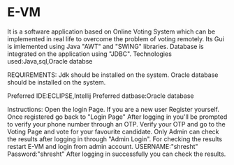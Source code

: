 # E-VM
It is a software application based on Online Voting System which can be implemented in real life to overcome the problem of voting remotely.
Its Gui is imlemented using Java "AWT" and "SWING" libraries.
Database is integrated on the application using "JDBC".
Technologies used:Java,sql,Oracle databse

REQUIREMENTS:
Jdk should be installed on the system.
Oracle database should be installed on the system.

Preferred IDE:ECLIPSE,Intellij
Preferred datbase:Oracle database

Instructions:
Open the login Page.
If you are a new user Register yourself.
Once registered go back to "Login Page"
After logging in you'll be prompted to verify your phone number through an OTP.
Verify your OTP and go to the Voting Page and vote for your favourite candidate.
Only Admin can check the results after logging in through "Admin Login".
For checking the results restart E-VM and login from admin account.
USERNAME:"shresht"
Password:"shresht"
After logging in successfully you can check the results.
